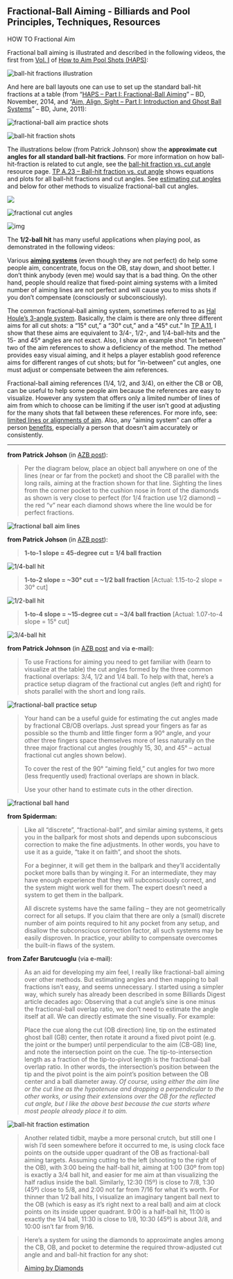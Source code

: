 ## Fractional-Ball Aiming - Billiards and Pool Principles, Techniques, Resources

HOW TO Fractional Aim

Fractional ball aiming is illustrated and described in the following videos, the first from [Vol. I](https://drdavebilliards.com/aiming/disc-i/) of [How to Aim Pool Shots (HAPS)](https://drdavebilliards.com/aiming/):

![ball-hit fractions illustration](https://billiards.colostate.edu/images/ball-hit_fractions.jpg)

And here are ball layouts one can use to set up the standard ball-hit fractions at a table (from “[HAPS – Part I: Fractional-Ball Aiming](https://billiards.colostate.edu/bd_articles/2014/nov14.pdf)” – BD, November, 2014, and “[Aim, Align, Sight – Part I: Introduction and Ghost Ball Systems](https://billiards.colostate.edu/bd_articles/2011/june11.pdf)” – BD, June, 2011):

![fractional-ball aim practice shots](https://billiards.colostate.edu/images/HAPS_ball-hit-fraction_shots.jpg)

![ball-hit fraction shots](https://billiards.colostate.edu/images/ball-fraction_shots.jpg)

The illustrations below (from Patrick Johnson) show the **approximate cut angles for all standard ball-hit fractions**. For more information on how ball-hit-fraction is related to cut angle, see the [ball-hit fraction vs. cut angle](https://billiards.colostate.edu/faq/cut/ball-hit-fraction/) resource page. [TP A.23 – Ball-hit fraction vs. cut angle](https://billiards.colostate.edu/technical_proofs/new/TP_A-23.pdf) shows equations and plots for all ball-hit fractions and cut angles. See [estimating cut angles](https://billiards.colostate.edu/faq/cut/estimating-angle/) and below for other methods to visualize fractional-ball cut angles.



![](https://lh6.googleusercontent.com/proxy/zJFyyx4Q1mDOnbGih4GJZ3G7kosTbIWBbCXga7SuAxuryqltQqDC8yyhb6R5u7VfGiZhhX3POEeRfkpDu73G811Jhssc1wfISTLYFOG8ttTsUpZulG6bHjfiMTchdZxRrWMMtbSmxXscomFoBkQervEZ)

![fractional cut angles](https://billiards.colostate.edu/images/PJ_fractional_cut_angles.jpg)

![img](https://billiards.colostate.edu/images/PJ_clockface_ball-hit_fractions.jpg)

The **1/2-ball hit** has many useful applications when playing pool, as demonstrated in the following videos:





Various **[aiming systems](https://billiards.colostate.edu/faq/aiming/)** (even though they are not perfect) do help some people aim, concentrate, focus on the OB, stay down, and shoot better. I don’t think anybody (even me) would say that is a bad thing. On the other hand, people should realize that fixed-point aiming systems with a limited number of aiming lines are not perfect and will cause you to miss shots if you don’t compensate (consciously or subconsciously).

The common fractional-ball aiming system, sometimes referred to as [Hal Houle’s 3-angle system](https://billiards.colostate.edu/faq/aiming/hal-houle/). Basically, the claim is there are only three different aims for all cut shots: a “15° cut,” a “30° cut,” and a “45° cut.” In [TP A.11](https://billiards.colostate.edu/technical_proofs/new/TP_A-11.pdf), I show that these aims are equivalent to 3/4-, 1/2-, and 1/4-ball-hits and the 15- and 45° angles are not exact. Also, I show an example shot “in between” two of the aim references to show a deficiency of the method. The method provides easy visual aiming, and it helps a player establish good reference aims for different ranges of cut shots; but for “in-between” cut angles, one must adjust or compensate between the aim references.

Fractional-ball aiming references (1/4, 1/2, and 3/4), on either the CB or OB, can be useful to help some people aim because the references are easy to visualize. However any system that offers only a limited number of lines of aim from which to choose can be limiting if the user isn’t good at adjusting for the many shots that fall between these references. For more info, see: [limited lines or alignments of aim](https://billiards.colostate.edu/faq/aiming/lines-of-aim/). Also, any “aiming system” can offer a person [benefits](https://billiards.colostate.edu/faq/aiming/system-benefits/), especially a person that doesn’t aim accurately or consistently.

------

**from Patrick Johson** (in [AZB post](https://forums.azbilliards.com/threads/poolmanis-instructional-main-thread.528349/post-6910821)):

> Per the diagram below, place an object ball anywhere on one of the lines (near or far from the pocket) and shoot the CB parallel with the long rails, aiming at the fraction shown for that line. Sighting the lines from the corner pocket to the cushion nose in front of the diamonds as shown is very close to perfect (for 1/4 fraction use 1/2 diamond) – the red “v” near each diamond shows where the line would be for perfect fractions.

![fractional ball aim lines](https://billiards.colostate.edu/images/PJ_fractional_ball_lines.jpg)

**from Patrick Johson** (in [AZB post](https://forums.azbilliards.com/showthread.php?t=474591)):

> **1-to-1 slope = 45-degree cut = 1/4 ball fraction**

![1/4-ball hit](https://billiards.colostate.edu/images/PJ_quarter-ball_hit.jpg)

> **1-to-2 slope = ~30° cut = ~1/2 ball fraction**
> [Actual: 1.15-to-2 slope = 30° cut]

![1/2-ball hit](https://billiards.colostate.edu/images/PJ_half-ball_hit.jpg)

> **1-to-4 slope = ~15-degree cut = ~3/4 ball fraction**
> [Actual: 1.07-to-4 slope = 15° cut]

![3/4-ball hit](https://billiards.colostate.edu/images/PJ_three-quarter-ball_hit.jpg)

**from Patrick Johnson** (in [AZB post](https://forums.azbilliards.com/showthread.php?t=394887) and via e-mail):

> To use Fractions for aiming you need to get familiar with (learn to visualize at the table) the cut angles formed by the three common fractional overlaps: 3/4, 1/2 and 1/4 ball. To help with that, here’s a practice setup diagram of the fractional cut angles (left and right) for shots parallel with the short and long rails.

![fractional-ball practice setup](https://billiards.colostate.edu/images/PJ_fractioinal_ball_practice_setup.jpg)

> Your hand can be a useful guide for estimating the cut angles made by fractional CB/OB overlaps. Just spread your fingers as far as possible so the thumb and little finger form a 90° angle, and your other three fingers space themselves more of less naturally on the three major fractional cut angles (roughly 15, 30, and 45° – actual fractional cut angles shown below).
>
> To cover the rest of the 90° “aiming field,” cut angles for two more (less frequently used) fractional overlaps are shown in black.
>
> Use your other hand to estimate cuts in the other direction.

![fractional ball hand](https://billiards.colostate.edu/images/PJ_fractional_cut_angles_hand.jpg)

**from Spiderman:**

> Like all “discrete”, “fractional-ball”, and similar aiming systems, it gets you in the ballpark for most shots and depends upon subconscious correction to make the fine adjustments. In other words, you have to use it as a guide, “take it on faith”, and shoot the shots.
>
> For a beginner, it will get them in the ballpark and they’ll accidentally pocket more balls than by winging it. For an intermediate, they may have enough experience that they will subconsciously correct, and the system might work well for them. The expert doesn’t need a system to get them in the ballpark.
>
> All discrete systems have the same failing – they are not geometrically correct for all setups. If you claim that there are only a (small) discrete number of aim points required to hit any pocket from any setup, and disallow the subconscious correction factor, all such systems may be easily disproven. In practice, your ability to compensate overcomes the built-in flaws of the system.

**from Zafer Barutcuoglu** (via e-mail):

> As an aid for developing my aim feel, I really like fractional-ball aiming over other methods. But estimating angles and then mapping to ball fractions isn’t easy, and seems unnecessary. I started using a simpler way, which surely has already been described in some Billiards Digest article decades ago: Observing that a cut angle’s sine is one minus the fractional-ball overlap ratio, we don’t need to estimate the angle itself at all. We can directly estimate the sine visually. For example:
>
> Place the cue along the cut (OB direction) line, tip on the estimated ghost ball (GB) center, then rotate it around a fixed pivot point (e.g. the joint or the bumper) until perpendicular to the aim (CB-GB) line, and note the intersection point on the cue. The tip-to-intersection length as a fraction of the tip-to-pivot length is the fractional-ball overlap ratio. In other words, the intersection’s position between the tip and the pivot point is the aim point’s position between the OB center and a ball diameter away. *Of course, using either the aim line or the cut line as the hypotenuse and dropping a perpendicular to the other works, or using their extensions over the OB for the reflected cut angle, but I like the above best because the cue starts where most people already place it to aim.*

![ball-hit fraction estimation](https://billiards.colostate.edu/wp-content/uploads/ball-hit-fraction-estimation-1024x566.png)

> Another related tidbit, maybe a more personal crutch, but still one I wish I’d seen somewhere before it occurred to me, is using clock face points on the outside upper quadrant of the OB as fractional-ball aiming targets. Assuming cutting to the left (shooting to the right of the OB), with 3:00 being the half-ball hit, aiming at 1:00 (30º from top) is exactly a 3/4 ball hit, and easier for me aim at than visualizing the half radius inside the ball. Similarly, 12:30 (15º) is close to 7/8, 1:30 (45º) close to 5/8, and 2:00 not far from 7/16 for what it’s worth. For thinner than 1/2 ball hits, I visualize an imaginary tangent ball next to the OB (which is easy as it’s right next to a real ball) and aim at clock points on its inside upper quadrant. 9:00 is a half-ball hit, 11:00 is exactly the 1/4 ball, 11:30 is close to 1/8, 10:30 (45º) is about 3/8, and 10:00 isn’t far from 9/16.

> Here’s a system for using the diamonds to approximate angles among the CB, OB, and pocket to determine the required throw-adjusted cut angle and and ball-hit fraction for any shot:
>
> [Aiming by Diamonds](https://billiards.colostate.edu/resource_files/Aiming_by_Diamonds.pdf)